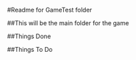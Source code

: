 #Readme for GameTest folder

##This will be the main folder for the game

##Things Done

##Things To Do
